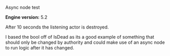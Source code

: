 Async node test

**Engine version:** 5.2

After 10 seconds the listening actor is destroyed.

I based the bool off of IsDead as its a good example of something that should only be changed by authority and could make use of an async node to run logic after it has changed.
